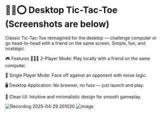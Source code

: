 # 🧠❌⭕ Desktop Tic-Tac-Toe (Screenshots are below)

Classic Tic-Tac-Toe reimagined for the desktop — challenge computer or go head-to-head with a friend on the same screen. Simple, fun, and nostalgic.

🎮 Features
🧑‍🤝‍🧑 2-Player Mode: Play locally with a friend on the same computer.

🤖 Single Player Mode: Face off against an opponent with move logic.

🖥️ Desktop Application: No browser, no fuss — just launch and play.

🎨 Clean UI: Intuitive and minimalistic design for smooth gameplay.  

![Recording 2025-04-29 201020](https://github.com/user-attachments/assets/1dae7d58-f03b-4c86-a2b8-ffd7832e1870) ![image](https://github.com/user-attachments/assets/1c3a10ce-6a74-4ff7-bbdb-c80930582bd3)
